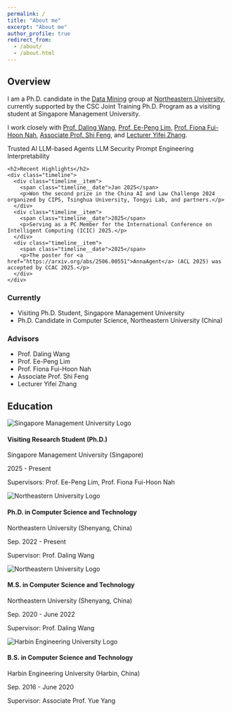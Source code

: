 ```yaml
---
permalink: /
title: "About me"
excerpt: "About me"
author_profile: true
redirect_from: 
  - /about/
  - /about.html
---
```


<div class="about-layout">
  <div class="about-main">
    <h2>Overview</h2>
    <div class="about-hero">
      <div class="about-hero__intro">
        <p class="about-hero__lead">I am a Ph.D. candidate in the <a href="https://neu-datamining.github.io/">Data Mining</a> group at <a href="http://www.neu.edu.cn/">Northeastern University</a>, currently supported by the CSC Joint Training Ph.D. Program as a visiting student at Singapore Management University.</p>
        <p>I work closely with <a href="https://neu-datamining.github.io/wangdl.htm">Prof. Daling Wang</a>, <a href="https://faculty.smu.edu.sg/profile/lim-ee-peng-616">Prof. Ee-Peng Lim</a>, <a href="https://faculty.smu.edu.sg/profile/nah-fiona-fui-hoon-7861">Prof. Fiona Fui-Hoon Nah</a>, <a href="https://neu-datamining.github.io/cse/fengshi/">Associate Prof. Shi Feng</a>, and <a href="http://faculty.neu.edu.cn/zhangyifei/english.html">Lecturer Yifei Zhang</a>.</p>
        <div class="about-hero__tags" role="list" aria-label="Research interests">
          <span class="about-pill" role="listitem">Trusted AI</span>
          <span class="about-pill" role="listitem">LLM-based Agents</span>
          <span class="about-pill" role="listitem">LLM Security</span>
          <span class="about-pill" role="listitem">Prompt Engineering</span>
          <span class="about-pill" role="listitem">Interpretability</span>
        </div>
      </div>
    </div>

    <h2>Recent Highlights</h2>
    <div class="timeline">
      <div class="timeline__item">
        <span class="timeline__date">Jan 2025</span>
        <p>Won the second prize in the China AI and Law Challenge 2024 organized by CIPS, Tsinghua University, Tongyi Lab, and partners.</p>
      </div>
      <div class="timeline__item">
        <span class="timeline__date">2025</span>
        <p>Serving as a PC Member for the International Conference on Intelligent Computing (ICIC) 2025.</p>
      </div>
      <div class="timeline__item">
        <span class="timeline__date">2025</span>
        <p>The poster for <a href="https://arxiv.org/abs/2506.00551">AnnaAgent</a> (ACL 2025) was accepted by CCAC 2025.</p>
      </div>
    </div>
  </div>

  <aside class="about-sidebar">
    <div class="about-card">
      <h3>Currently</h3>
      <ul>
        <li>Visiting Ph.D. Student, Singapore Management University</li>
        <li>Ph.D. Candidate in Computer Science, Northeastern University (China)</li>
      </ul>
    </div>
    <div class="about-card">
      <h3>Advisors</h3>
      <ul>
        <li>Prof. Daling Wang</li>
        <li>Prof. Ee-Peng Lim</li>
        <li>Prof. Fiona Fui-Hoon Nah</li>
        <li>Associate Prof. Shi Feng</li>
        <li>Lecturer Yifei Zhang</li>
      </ul>
    </div>
  </aside>
</div>
<!-- <div class="timeline__item">
  <span class="timeline__date">July 2024</span>
  <p>Our paper "LLM-Based Empathetic Response through Psychologist-Agent Debate" was accepted by APWeb-WAIM 2024 (CCF C).</p>
</div> -->
<!-- <div class="timeline__item">
  <span class="timeline__date">May 2024</span>
  <p>"FEEL: A Framework for Evaluating Emotional Support Capability with Large Language Models" received an oral presentation at ICIC 2024 (CCF C).</p>
</div> -->
<!-- <div class="timeline__item">
  <span class="timeline__date">Nov 2023</span>
  <p>Secured second prize in the Large Language Model Evaluation track of the CCF & Baidu Language and Intelligence Competition.</p>
</div> -->
<!--  ![prize](https://sci-m-wang.github.io/images/2nd_prize.jpg) -->

## Education
<div class="education-list">
  <div class="education-entry">
    <div class="education-logo">
      <img src="https://sci-m-wang.github.io/images/logo-smu-d.png" alt="Singapore Management University Logo">
    </div>
    <div class="education-details">
      <h4>Visiting Research Student (Ph.D.)</h4>
      <p class="university-info">Singapore Management University (Singapore)</p>
      <p>2025 - Present</p>
      <p class="supervisor-info">Supervisors: Prof. Ee-Peng Lim, Prof. Fiona Fui-Hoon Nah</p>
    </div>
  </div>

  <div class="education-entry">
    <div class="education-logo">
      <img src="https://sci-m-wang.github.io/images/neu_logo.png" alt="Northeastern University Logo">
    </div>
    <div class="education-details">
      <h4>Ph.D. in Computer Science and Technology</h4>
      <p class="university-info">Northeastern University (Shenyang, China)</p>
      <p>Sep. 2022 - Present</p>
      <p class="supervisor-info">Supervisor: Prof. Daling Wang</p>
    </div>
  </div>

  <div class="education-entry">
    <div class="education-logo">
      <img src="https://sci-m-wang.github.io/images/neu_logo.png" alt="Northeastern University Logo">
    </div>
    <div class="education-details">
      <h4>M.S. in Computer Science and Technology</h4>
      <p class="university-info">Northeastern University (Shenyang, China)</p>
      <p>Sep. 2020 - June 2022</p>
      <p class="supervisor-info">Supervisor: Prof. Daling Wang</p>
    </div>
  </div>

  <div class="education-entry">
    <div class="education-logo">
      <img src="https://sci-m-wang.github.io/images/hrbeu.png" alt="Harbin Engineering University Logo">
    </div>
    <div class="education-details">
      <h4>B.S. in Computer Science and Technology</h4>
      <p class="university-info">Harbin Engineering University (Harbin, China)</p>
      <p>Sep. 2016 - June 2020</p>
      <p class="supervisor-info">Supervisor: Associate Prof. Yue Yang</p>
    </div>
  </div>
</div>
